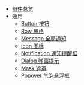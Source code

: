 - [组件总览]()
- 通用
  - [Button 按钮](src/components/button/README.md)
  - [Row 栅格](src/components/row/README.md)
  - [Message 全局通知](src/components/message/README.md)
  - [Icon 图标](src/components/icon/README.md)
  - [Notification 通知提醒框](src/components/notification/README.md)
  - [Dialog 弹窗提示](src/components/dialog/README.md)
  - [Mask 遮罩](src/components/mask/README.md)
  - [Popover 气泡悬浮框](src/components/popover/README.md)